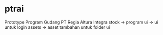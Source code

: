 # ptrai
Prototype Program Gudang PT Regia Altura Integra
stock -> program
ui -> ui untuk login
assets -> asset tambahan untuk folder ui
